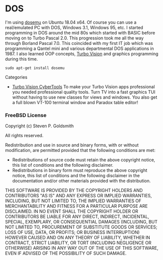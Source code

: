 # DOS                                                

I'm using [dosemu](http://www.dosemu.org) on Ubuntu 18.04 x64. Of course you can use a real/emulated PC with DOS, Windows 3.1, Windows 95, etc. I started programming in DOS around the mid 80s which started with BASIC before moving on to Turbo Pascal 2.0. This progression took me all the way through Borland Pascal 7.0. This coincided with my first IT job which was programming a Qantel mini and various departmental DOS applications in 1987. I also learned OOP concepts, [Turbo Vision](https://en.wikipedia.org/wiki/Turbo_Vision) and graphics programming during this time.

 
`sudo apt-get install dosemu`

Categories
* [Turbo Vision CyberTools](https://github.com/sgjava/garage/tree/master/dos/cybertools) To make your Turbo Vision apps professional you needed professional quality tools. Turn TV into a fast graphics TUI without having to use new classes for views and windows. You also get a full blown VT-100 terminal window and Paradox table editor!

### FreeBSD License
Copyright (c) Steven P. Goldsmith

All rights reserved.

Redistribution and use in source and binary forms, with or without modification, are permitted provided that the following conditions are met:
* Redistributions of source code must retain the above copyright notice, this list of conditions and the following disclaimer.
* Redistributions in binary form must reproduce the above copyright notice, this list of conditions and the following disclaimer in the documentation and/or other materials provided with the distribution.

THIS SOFTWARE IS PROVIDED BY THE COPYRIGHT HOLDERS AND CONTRIBUTORS "AS IS" AND ANY EXPRESS OR IMPLIED WARRANTIES, INCLUDING, BUT NOT LIMITED TO, THE IMPLIED WARRANTIES OF MERCHANTABILITY AND FITNESS FOR A PARTICULAR PURPOSE ARE DISCLAIMED. IN NO EVENT SHALL THE COPYRIGHT HOLDER OR CONTRIBUTORS BE LIABLE FOR ANY DIRECT, INDIRECT, INCIDENTAL, SPECIAL, EXEMPLARY, OR CONSEQUENTIAL DAMAGES (INCLUDING, BUT NOT LIMITED TO, PROCUREMENT OF SUBSTITUTE GOODS OR SERVICES; LOSS OF USE, DATA, OR PROFITS; OR BUSINESS INTERRUPTION) HOWEVER CAUSED AND ON ANY THEORY OF LIABILITY, WHETHER IN CONTRACT, STRICT LIABILITY, OR TORT (INCLUDING NEGLIGENCE OR OTHERWISE) ARISING IN ANY WAY OUT OF THE USE OF THIS SOFTWARE, EVEN IF ADVISED OF THE POSSIBILITY OF SUCH DAMAGE.
